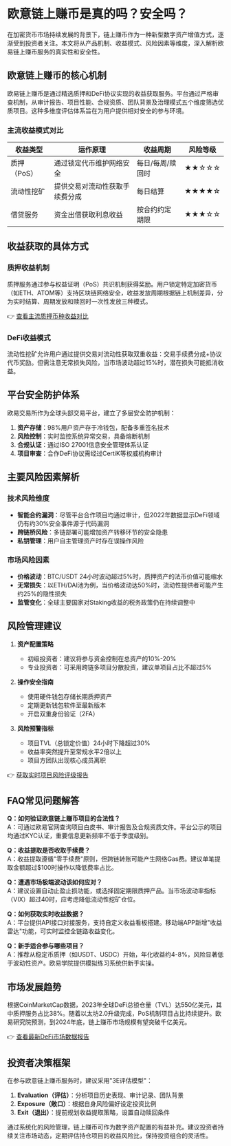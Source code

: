# 欧意链上赚币是真的吗？安全吗？

在加密货币市场持续发展的背景下，链上赚币作为一种新型数字资产增值方式，逐渐受到投资者关注。本文将从产品机制、收益模式、风险因素等维度，深入解析欧易链上赚币服务的真实性和安全性。

## 欧意链上赚币的核心机制

欧易链上赚币是通过精选质押和DeFi协议实现的收益获取服务。平台通过严格审查机制，从审计报告、项目性能、合规资质、团队背景及治理模式五个维度筛选优质项目。这种多维度评估体系旨在为用户提供相对安全的参与环境。

### 主流收益模式对比

| 收益类型       | 运作原理                          | 收益周期          | 风险等级 |
|----------------|-----------------------------------|-------------------|----------|
| 质押（PoS）    | 通过锁定代币维护网络安全          | 每日/每周/赎回时  | ★★☆☆☆    |
| 流动性挖矿     | 提供交易对流动性获取手续费分成    | 每日结算          | ★★★★☆    |
| 借贷服务       | 资金出借获取利息收益              | 按合约约定期限    | ★★★☆☆    |

## 收益获取的具体方式

### 质押收益机制
质押服务通过参与权益证明（PoS）共识机制获得奖励。用户锁定特定加密货币（如ETH、ATOM等）支持区块链网络安全，收益发放周期根据链上机制差异，分为实时结算、周期发放和赎回时一次性发放三种模式。

👉 [查看主流质押币种收益对比](https://bit.ly/okx_welcome)

### DeFi收益模式
流动性挖矿允许用户通过提供交易对流动性获取双重收益：交易手续费分成+协议代币奖励。但需注意无常损失风险，当市场波动超过15%时，潜在损失可能抵消收益。

## 平台安全防护体系

欧易交易所作为全球头部交易平台，建立了多层安全防护机制：
1. **资产存储**：98%用户资产存于冷钱包，配备多重签名技术
2. **风险控制**：实时监控系统异常交易，具备熔断机制
3. **合规认证**：通过ISO 27001信息安全管理体系认证
4. **项目审查**：合作DeFi协议需经过CertiK等权威机构审计

## 主要风险因素解析

### 技术风险维度
- **智能合约漏洞**：尽管平台合作项目均通过审计，但2022年数据显示DeFi领域仍有约30%安全事件源于代码漏洞
- **跨链桥风险**：多链部署可能增加资产转移环节的安全隐患
- **私钥管理**：用户自主管理资产时存在误操作风险

### 市场风险因素
- **价格波动**：BTC/USDT 24小时波动超过5%时，质押资产的法币价值可能缩水
- **无常损失**：以ETH/DAI池为例，当价格波动达50%时，流动性提供者可能产生约25%的隐性损失
- **监管变化**：全球主要国家对Staking收益的税务政策仍在持续调整中

## 风险管理建议

1. **资产配置策略**
   - 初级投资者：建议将参与资金控制在总资产的10%-20%
   - 专业投资者：可采用跨链多项目分散投资，建议单项目占比不超过5%

2. **操作安全指南**
   - 使用硬件钱包存储长期质押资产
   - 定期更新钱包软件至最新版本
   - 开启双重身份验证（2FA）

3. **风险预警指标**
   - 项目TVL（总锁定价值）24小时下降超过30%
   - 收益率突然提升至常规水平2倍以上
   - 项目方团队出现核心成员离职

👉 [获取实时项目风险评级报告](https://bit.ly/okx_welcome)

## FAQ常见问题解答

**Q：如何验证欧意链上赚币项目的合法性？**  
A：可通过欧易官网查询项目白皮书、审计报告及合规资质文件。平台公示的项目均通过KYC认证，重要信息更新频率不低于季度级别。

**Q：收益提取是否收取手续费？**  
A：收益提取遵循"零手续费"原则，但跨链转账可能产生网络Gas费。建议单笔提取金额超过$100时操作以降低费率占比。

**Q：遭遇市场极端波动该如何应对？**  
A：建议设置自动止盈止损功能，或选择固定期限质押产品。当市场波动率指标（VIX）超过40时，应考虑降低流动性挖矿仓位。

**Q：如何获取实时收益数据？**  
A：平台提供API接口对接服务，支持自定义收益看板搭建。移动端APP新增"收益雷达"功能，可实时监控全链路收益变化。

**Q：新手适合参与哪些项目？**  
A：推荐从稳定币质押（如USDT、USDC）开始，年化收益约4-8%，风险显著低于波动性资产。欧易学院提供模拟练习系统供新手实操。

## 市场发展趋势

根据CoinMarketCap数据，2023年全球DeFi总锁仓量（TVL）达550亿美元，其中质押服务占比38%。随着以太坊2.0升级完成，PoS机制项目占比持续提升。欧易研究院预测，到2024年底，链上赚币市场规模有望突破千亿美元。

👉 [查看最新DeFi市场数据报告](https://bit.ly/okx_welcome)

## 投资者决策框架

在参与欧意链上赚币服务时，建议采用"3E评估模型"：
1. **Evaluation（评估）**：分析项目历史表现、审计记录、团队背景
2. **Exposure（敞口）**：根据自身风险偏好设定投资比例
3. **Exit（退出）**：提前规划收益提取策略，设置自动赎回条件

通过系统化的风险管理，链上赚币可作为数字资产配置的有益补充。建议投资者持续关注市场动态，定期评估持仓项目的收益风险比，保持投资组合的灵活性。